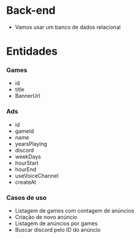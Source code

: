# Back-end

- Vamos usar um banco de dados relacional

# Entidades

### Games

- id
- title
- BannerUrl

### Ads

- id
- gameId
- name
- yearsPlaying
- discord
- weekDays
- hourStart
- hourEnd
- useVoiceChannel
- createAt

### Casos de uso

- Listagem de games com contagem de anúncios
- Criação de novo anúncio
- Listagem de anúncios por games
- Buscar discord pelo ID do anúncio
